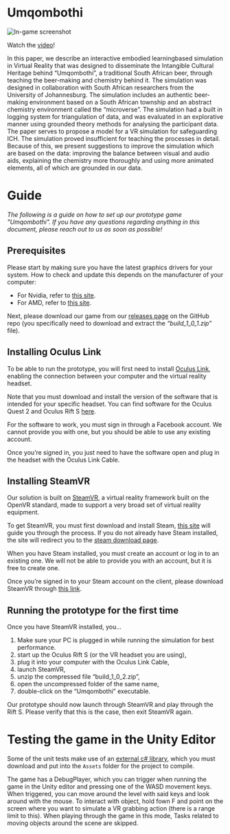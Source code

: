 # Umqombothi

![In-game screenshot](https://www.dropbox.com/s/hwhdqnfoyongknw/mini2.jpg?dl=0&raw=1)

Watch the [video](https://youtu.be/aGKtCIhe5OU)!

In this paper, we describe an interactive embodied learningbased
simulation in Virtual Reality that was designed to disseminate
the Intangible Cultural Heritage behind “Umqombothi”,
a traditional South African beer, through teaching the
beer-making and chemistry behind it. The simulation was
designed in collaboration with South African researchers
from the University of Johannesburg. The simulation includes
an authentic beer-making environment based on a
South African township and an abstract chemistry environment
called the “microverse”. The simulation had a built in
logging system for triangulation of data, and was evaluated
in an explorative manner using grounded theory methods
for analysing the participant data. The paper serves to propose
a model for a VR simulation for safeguarding ICH. The
simulation proved insufficient for teaching the processes in
detail. Because of this, we present suggestions to improve
the simulation which are based on the data: improving the
balance between visual and audio aids, explaining the chemistry
more thoroughly and using more animated elements,
all of which are grounded in our data.

# Guide

*The following is a guide on how to set up our prototype game "Umqombothi". If you have any questions regarding anything in this document, please reach out to us as soon as possible!*

## Prerequisites

Please start by making sure you have the latest graphics drivers for your system. How to check and update this depends on the manufacturer of your computer:

- For Nvidia, refer to [this site](https://www.nvidia.com/en-in/drivers/nvidia-update/).
- For AMD, refer to [this site](https://www.amd.com/en/support).

Next, please download our game from our [releases page](https://github.com/turtle-masters/p7-prototype/releases) on the GitHub repo (you specifically need to download and extract the *“build\_1\_0\_1.zip”* file).

## Installing Oculus Link

To be able to run the prototype, you will first need to install [Oculus Link](https://www.oculus.com/setup/), enabling the connection between your computer and the virtual reality headset.

Note that you must download and install the version of the software that is intended for your specific headset. You can find software for the Oculus Quest 2 and Oculus Rift S [here](https://www.oculus.com/setup/).

For the software to work, you must sign in through a Facebook account. We cannot provide you with one, but you should be able to use any existing account.

Once you’re signed in, you just need to have the software open and plug in the headset with the Oculus Link Cable.

## Installing SteamVR

Our solution is built on [SteamVR](https://www.steamvr.com/en/), a virtual reality framework built on the OpenVR standard, made to support a very broad set of virtual reality equipment.

To get SteamVR, you must first download and install Steam, [this site](https://www.steamvr.com/en/) will guide you through the process. If you do not already have Steam installed, the site will redirect you to the [steam download page](https://store.steampowered.com/about/).

When you have Steam installed, you must create an account or log in to an existing one. We will not be able to provide you with an account, but it is free to create one.

Once you’re signed in to your Steam account on the client, please download SteamVR through [this link](https://www.steamvr.com/en/).

## Running the prototype for the first time

Once you have SteamVR installed, you...

1. Make sure your PC is plugged in while running the simulation for best performance.
1. start up the Oculus Rift S (or the VR headset you are using),
1. plug it into your computer with the Oculus Link Cable,
1. launch SteamVR,
1. unzip the compressed file “build\_1\_0\_2.zip”,
1. open the uncompressed folder of the same name,
1. double-click on the “Umqombothi” executable.

Our prototype should now launch through SteamVR and play through the Rift S. Please verify that this is the case, then exit SteamVR again.

# Testing the game in the Unity Editor
Some of the unit tests make use of an [external c# library](https://drive.google.com/file/d/1dNN436832phPiDvM_Iat0k2AhkWbgTdm/view?usp=sharing), which you must download and put into the `Assets` folder for the project to compile.

The game has a DebugPlayer, which you can trigger when running the game in the Unity editor and pressing one of the WASD movement keys. When triggered, you can move around the level with said keys and look around with the mouse. To interact with object, hold fown F and point on the screen where you want to simulate a VR grabbing action (there is a range limit to this). When playing through the game in this mode, Tasks related to moving objects around the scene are skipped.
